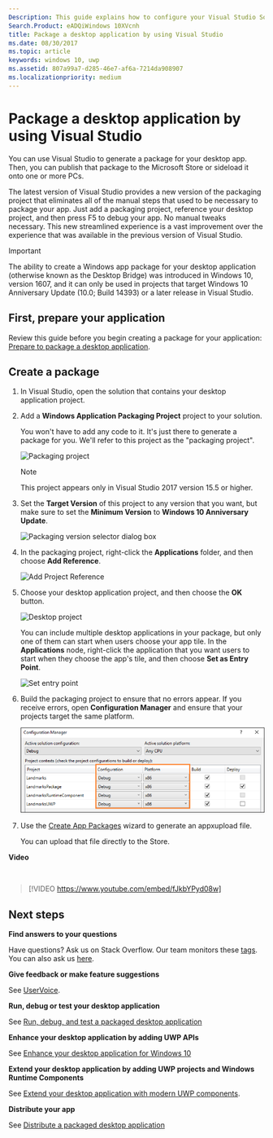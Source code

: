 ```yaml
---
Description: This guide explains how to configure your Visual Studio Solution to edit, debug, and package desktop application.
Search.Product: eADQiWindows 10XVcnh
title: Package a desktop application by using Visual Studio
ms.date: 08/30/2017
ms.topic: article
keywords: windows 10, uwp
ms.assetid: 807a99a7-d285-46e7-af6a-7214da908907
ms.localizationpriority: medium
---
```

# Package a desktop application by using Visual Studio

You can use Visual Studio to generate a package for your desktop app. Then, you can publish that package to the Microsoft Store or sideload it onto one or more PCs.

The latest version of Visual Studio provides a new version of the packaging project that eliminates all of the manual steps that used to be necessary to package your app. Just add a packaging project, reference your desktop project, and then press F5 to debug your app. No manual tweaks necessary. This new streamlined experience is a vast improvement over the experience that was available in the previous version of Visual Studio.

>[!IMPORTANT]
>The ability to create a Windows app package for your desktop application (otherwise known as the Desktop Bridge) was introduced in Windows 10, version 1607, and it can only be used in projects that target Windows 10 Anniversary Update (10.0; Build 14393) or a later release in Visual Studio.

## First, prepare your application

Review this guide before you begin creating a package for your application: [Prepare to package a desktop application](desktop-to-uwp-prepare.md).

<a id="new-packaging-project"/>

## Create a package

1. In Visual Studio, open the solution that contains your desktop application project.

2. Add a **Windows Application Packaging Project** project to your solution.

   You won't have to add any code to it. It's just there to generate a package for you. We'll refer to this project as the "packaging project".

   ![Packaging project](images/desktop-to-uwp/packaging-project.png)

   >[!NOTE]
   >This project appears only in Visual Studio 2017 version 15.5 or higher.

3. Set the **Target Version** of this project to any version that you want, but make sure to set the **Minimum Version** to **Windows 10 Anniversary Update**.

   ![Packaging version selector dialog box](images/desktop-to-uwp/packaging-version.png)

4. In the packaging project, right-click the **Applications** folder, and then choose **Add Reference**.

   ![Add Project Reference](images/desktop-to-uwp/add-project-reference.png)

5. Choose your desktop application project, and then choose the **OK** button.

   ![Desktop project](images/desktop-to-uwp/reference-project.png)

   You can include multiple desktop applications in your package, but only one of them can start when users choose your app tile. In the **Applications** node, right-click the application that you want users to start when they choose the app's tile, and then choose **Set as Entry Point**.

   ![Set entry point](images/desktop-to-uwp/entry-point-set.png)

6. Build the packaging project to ensure that no errors appear.  If you receive errors, open **Configuration Manager** and ensure that your projects target the same platform.

   ![Config manager](images/desktop-to-uwp/config-manager.png)

7. Use the [Create App Packages](../packaging/packaging-uwp-apps.md) wizard to generate an appxupload file.

   You can upload that file directly to the Store.

**Video**

&nbsp;
> [!VIDEO https://www.youtube.com/embed/fJkbYPyd08w]

## Next steps

**Find answers to your questions**

Have questions? Ask us on Stack Overflow. Our team monitors these [tags](http://stackoverflow.com/questions/tagged/project-centennial+or+desktop-bridge). You can also ask us [here](https://social.msdn.microsoft.com/Forums/en-US/home?filter=alltypes&sort=relevancedesc&searchTerm=%5BDesktop%20Converter%5D).

**Give feedback or make feature suggestions**

See [UserVoice](https://wpdev.uservoice.com/forums/110705-universal-windows-platform/category/161895-desktop-bridge-centennial).

**Run, debug or test your desktop application**

See [Run, debug, and test a packaged desktop application](desktop-to-uwp-debug.md)

**Enhance your desktop application by adding UWP APIs**

See [Enhance your desktop application for Windows 10](desktop-to-uwp-enhance.md)

**Extend your desktop application by adding UWP projects and Windows Runtime Components**

See [Extend your desktop application with modern UWP components](desktop-to-uwp-extend.md).

**Distribute your app**

See [Distribute a packaged desktop application](desktop-to-uwp-distribute.md)
